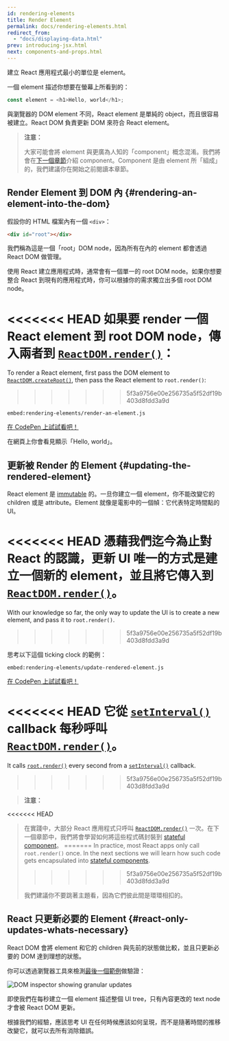 ```yaml
---
id: rendering-elements
title: Render Element
permalink: docs/rendering-elements.html
redirect_from:
  - "docs/displaying-data.html"
prev: introducing-jsx.html
next: components-and-props.html
---
```


建立 React 應用程式最小的單位是 element。

一個 element 描述你想要在螢幕上所看到的：

```js
const element = <h1>Hello, world</h1>;
```

與瀏覽器的 DOM element 不同，React element 是單純的 object，而且很容易被建立。React DOM 負責更新 DOM 來符合 React element。

>**注意：**
>
>大家可能會將 element 與更廣為人知的「component」概念混淆。我們將會在[下一個章節](/docs/components-and-props.html)介紹 component。Component 是由 element 所「組成」的，我們建議你在開始之前閱讀本章節。

## Render Element 到 DOM 內 {#rendering-an-element-into-the-dom}

假設你的 HTML 檔案內有一個 `<div>`：

```html
<div id="root"></div>
```

我們稱為這是一個「root」DOM node，因為所有在內的 element 都會透過 React DOM 做管理。

使用 React 建立應用程式時，通常會有一個單一的 root DOM node。如果你想要整合 React 到現有的應用程式時，你可以根據你的需求獨立出多個 root DOM node。

<<<<<<< HEAD
如果要 render 一個 React element 到 root DOM node，傳入兩者到 [`ReactDOM.render()`](/docs/react-dom.html#render)：
=======
To render a React element, first pass the DOM element to [`ReactDOM.createRoot()`](/docs/react-dom-client.html#createroot), then pass the React element to `root.render()`:
>>>>>>> 5f3a9756e00e256735a5f52df19b403d8fdd3a9d

`embed:rendering-elements/render-an-element.js`

[在 CodePen 上試試看吧！](https://codepen.io/gaearon/pen/ZpvBNJ?editors=1010)

在網頁上你會看見顯示「Hello, world」。

## 更新被 Render 的 Element {#updating-the-rendered-element}

React element 是 [immutable](https://en.wikipedia.org/wiki/Immutable_object) 的。一旦你建立一個 element，你不能改變它的 children 或是 attribute。Element 就像是電影中的一個幀：它代表特定時間點的 UI。

<<<<<<< HEAD
憑藉我們迄今為止對 React 的認識，更新 UI 唯一的方式是建立一個新的 element，並且將它傳入到 [`ReactDOM.render()`](/docs/react-dom.html#render)。
=======
With our knowledge so far, the only way to update the UI is to create a new element, and pass it to `root.render()`.
>>>>>>> 5f3a9756e00e256735a5f52df19b403d8fdd3a9d

思考以下這個 ticking clock 的範例：

`embed:rendering-elements/update-rendered-element.js`

[在 CodePen 上試試看吧！](https://codepen.io/gaearon/pen/gwoJZk?editors=1010)

<<<<<<< HEAD
它從 [`setInterval()`](https://developer.mozilla.org/en-US/docs/Web/API/WindowTimers/setInterval) callback 每秒呼叫 [`ReactDOM.render()`](/docs/react-dom.html#render)。
=======
It calls [`root.render()`](/docs/react-dom.html#render) every second from a [`setInterval()`](https://developer.mozilla.org/en-US/docs/Web/API/WindowTimers/setInterval) callback.
>>>>>>> 5f3a9756e00e256735a5f52df19b403d8fdd3a9d

>**注意：**
>
<<<<<<< HEAD
>在實踐中，大部分 React 應用程式只呼叫 [`ReactDOM.render()`](/docs/react-dom.html#render) 一次。在下一個章節中，我們將會學習如何將這些程式碼封裝到 [stateful component](/docs/state-and-lifecycle.html)。
=======
>In practice, most React apps only call `root.render()` once. In the next sections we will learn how such code gets encapsulated into [stateful components](/docs/state-and-lifecycle.html).
>>>>>>> 5f3a9756e00e256735a5f52df19b403d8fdd3a9d
>
>我們建議你不要跳著主題看，因為它們彼此間是環環相扣的。

## React 只更新必要的 Element {#react-only-updates-whats-necessary}

React DOM 會將 element 和它的 children 與先前的狀態做比較，並且只更新必要的 DOM 達到理想的狀態。

你可以透過瀏覽器工具來檢測[最後一個範例](https://codepen.io/gaearon/pen/gwoJZk?editors=1010)做驗證：

![DOM inspector showing granular updates](../images/docs/granular-dom-updates.gif)

即使我們在每秒建立一個 element 描述整個 UI tree，只有內容更改的 text node 才會被 React DOM 更新。

根據我們的經驗，應該思考 UI 在任何時候應該如何呈現，而不是隨著時間的推移改變它，就可以去所有消除錯誤。
